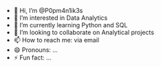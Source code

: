 - 👋 Hi, I’m @P0pm4n1ik3s
- 👀 I’m interested in Data Analytics
- 🌱 I’m currently learning Python and SQL
- 💞️ I’m looking to collaborate on Analytical projects
- 📫 How to reach me: via email
- 😄 Pronouns: ...
- ⚡ Fun fact: ...

<!---
P0pm4n1ik3s/P0pm4n1ik3s is a ✨ special ✨ repository because its `README.md` (this file) appears on your GitHub profile.
You can click the Preview link to take a look at your changes.
--->
